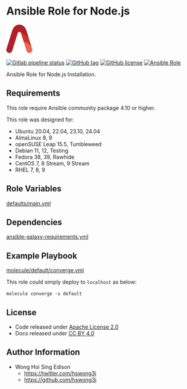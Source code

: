 # Ansible Role for Node.js

<a href="https://alvistack.com" title="AlviStack" target="_blank"><img src="/alvistack.svg" height="75" alt="AlviStack"></a>

[![Gitlab pipeline status](https://img.shields.io/gitlab/pipeline/alvistack/ansible-role-node/master)](https://gitlab.com/alvistack/ansible-role-node/-/pipelines)
[![GitHub tag](https://img.shields.io/github/tag/alvistack/ansible-role-node.svg)](https://github.com/alvistack/ansible-role-node/tags)
[![GitHub license](https://img.shields.io/github/license/alvistack/ansible-role-node.svg)](https://github.com/alvistack/ansible-role-node/blob/master/LICENSE)
[![Ansible Role](https://img.shields.io/badge/galaxy-alvistack.node-blue.svg)](https://galaxy.ansible.com/alvistack/node)

Ansible Role for Node.js Installation.

## Requirements

This role require Ansible community package 4.10 or higher.

This role was designed for:

-   Ubuntu 20.04, 22.04, 23.10, 24.04
-   AlmaLinux 8, 9
-   openSUSE Leap 15.5, Tumbleweed
-   Debian 11, 12, Testing
-   Fedora 38, 39, Rawhide
-   CentOS 7, 8 Stream, 9 Stream
-   RHEL 7, 8, 9

## Role Variables

[defaults/main.yml](defaults/main.yml)

## Dependencies

[ansible-galaxy-requirements.yml](ansible-galaxy-requirements.yml)

## Example Playbook

[molecule/default/converge.yml](molecule/default/converge.yml)

This role could simply deploy to `localhost` as below:

    molecule converge -s default

## License

-   Code released under [Apache License 2.0](LICENSE)
-   Docs released under [CC BY 4.0](http://creativecommons.org/licenses/by/4.0/)

## Author Information

-   Wong Hoi Sing Edison
    -   <https://twitter.com/hswong3i>
    -   <https://github.com/hswong3i>
